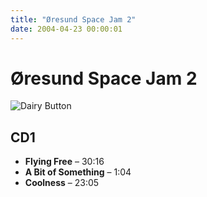 ```yaml
---
title: "Øresund Space Jam 2"
date: 2004-04-23 00:00:01
---
```

# Øresund Space Jam 2

![Dairy Button](IMAGES/BOTTONS/DAIRY.jpg)

## CD1
- **Flying Free** – 30:16
- **A Bit of Something** – 1:04
- **Coolness** – 23:05
